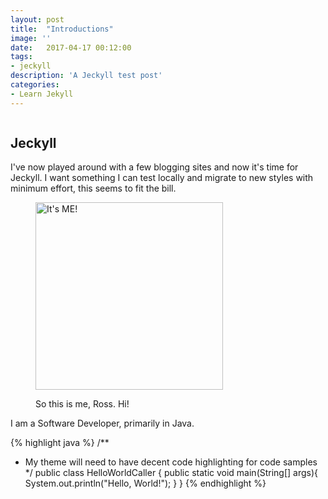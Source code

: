```yaml
---
layout: post
title:  "Introductions"
image: ''
date:   2017-04-17 00:12:00
tags:
- jeckyll
description: 'A Jeckyll test post'
categories:
- Learn Jekyll 
---
```


<img src="https://encrypted-tbn3.gstatic.com/images?q=tbn:ANd9GcTQK2BCO7iYOq9ZLpd7Azrk_4H7B4g62b20RKvdxIudL_1Wx_8ZMA" alt="">

## Jeckyll

I've now played around with a few blogging sites and now it's time for Jeckyll.  I want something I can test locally and migrate to new styles with minimum effort, this seems to fit the bill.

<figure class="foto-legenda">
	<img src="{{ "/assets/img/me1.jpg"}}" alt="It's ME!" height="300">
	<figcaption> <p>So this is me, Ross.  Hi!</p>
	</figcaption>
</figure>

I am a Software Developer, primarily in Java.

{% highlight java %}
/**
 * My theme will need to have decent code highlighting for code samples
 */
public class HelloWorldCaller {
   public static void main(String[] args){
      System.out.println("Hello, World!");
   }
}
{% endhighlight %}

